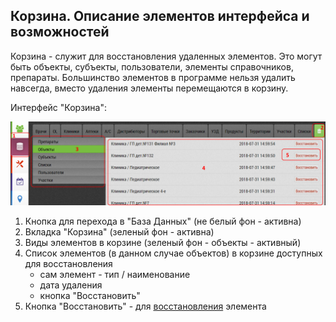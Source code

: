## Корзина. Описание элементов интерфейса и возможностей

Корзина - служит для восстановления удаленных элементов.
Это могут быть объекты, субъекты, пользователи, элементы справочников, препараты.
Большинство элементов в программе нельзя удалить навсегда, вместо удаления элементы перемещаются в корзину.

Интерфейс "Корзина": 

![](../images/database-trash.png)

1. Кнопка для перехода в "База Данных" (не белый фон - активна)
2. Вкладка "Корзина" (зеленый фон - активна)
3. Виды элементов в корзине (зеленый фон - объекты - активный)
4. Список элементов (в данном случае объектов) в корзине доступных для восстановления
   - сам элемент - тип / наименование
   - дата удаления
   - кнопка "Восстановить"
5. Кнопка "Восстановить" - для [восстановления](database-trash-restore.html) элемента
